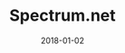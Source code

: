 ---
layout: site
title: "Spectrum.net"
date: 2018-01-02
categories: [entertainment]
version: 1.4.14
major: 1
minor: 4
patch: 14
slug: spectrum-net
link: https://www.spectrum.net/
permalink: /sites/:slug
---